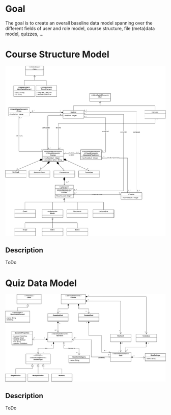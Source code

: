 # Goal

The goal is to create an overall baseline data model spanning over the different fields of user and role model, course structure, file (meta)data model, quizzes, ...

# Course Structure Model

![CourseStructureModel](./Images/Architecture/DataModel_CourseStructure.png)


## Description

ToDo


# Quiz Data Model

![QuizDataModel](./Images/Architecture/DataModel_Quiz.png)

## Description

ToDo
